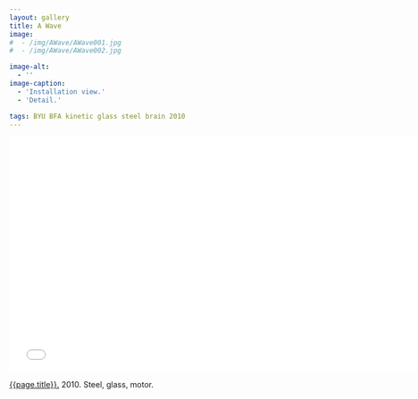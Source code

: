 ```yaml
---
layout: gallery
title: A Wave
image: 
#  - /img/AWave/AWave001.jpg
#  - /img/AWave/AWave002.jpg

image-alt:
  - ''
image-caption:
  - 'Installation view.'
  - 'Detail.'

tags: BYU BFA kinetic glass steel brain 2010
---
```


<div class="js-video vimeo widescreen">
<iframe src="//player.vimeo.com/video/20047399?title=0&amp;byline=0&amp;portrait=0" width="750" height="422" frameborder="0" webkitallowfullscreen mozallowfullscreen allowfullscreen></iframe> 
</div>

[{{page.title}}.](http://vimeo.com/20047399)  2010.  Steel, glass, motor.

